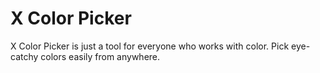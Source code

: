 # X Color Picker
X Color Picker is just a tool for everyone who works with color. Pick eye-catchy colors easily from anywhere.

